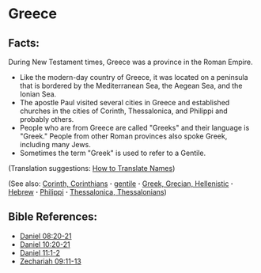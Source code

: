 # Greece #

## Facts: ##

During New Testament times, Greece was a province in the Roman Empire.

* Like the modern-day country of Greece, it was located on a peninsula that is bordered by the Mediterranean Sea, the Aegean Sea, and the Ionian Sea.
* The apostle Paul visited several cities in Greece and established churches in the cities of Corinth, Thessalonica, and Philippi and probably others.
* People who are from Greece are called "Greeks" and their language is "Greek." People from other Roman provinces also spoke Greek, including many Jews.
* Sometimes the term "Greek" is used to refer to a Gentile.

(Translation suggestions: [How to Translate Names](https://git.door43.org/Door43/en-ta-translate-vol1/src/master/content/translate_names.md))

(See also: [Corinth, Corinthians](../other/corinth.md) **·** [gentile](../other/gentile.md) **·** [Greek, Grecian, Hellenistic](../other/greek.md) **·** [Hebrew](../other/hebrew.md) **·** [Philippi](../other/philippi.md) **·** [Thessalonica, Thessalonians](../other/thessalonica.md))

## Bible References: ##

* [Daniel 08:20-21](https://door43.org/en/bible/notes/dan/08/20)
* [Daniel 10:20-21](https://door43.org/en/bible/notes/dan/10/20)
* [Daniel 11:1-2](https://door43.org/en/bible/notes/dan/11/01)
* [Zechariah 09:11-13](https://door43.org/en/bible/notes/zec/09/11)

